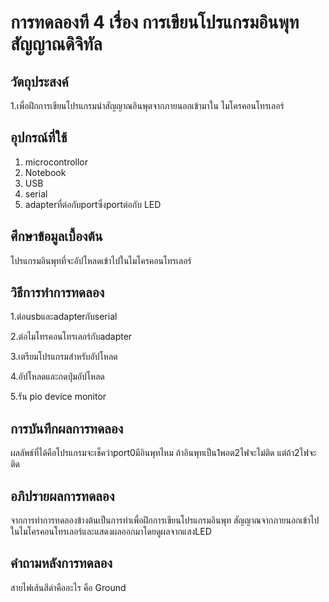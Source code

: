 # การทดลองที 4 เรื่อง การเขียนโปรแกรมอินพุทสัญญาณดิจิทัล
## วัตถุประสงค์
1.เพื่อฝึกการเขียนโปรแกรมนําสัญญาณอินพุตจากภายนอกเข้ามาใน
ไมโครคอนโทรเลอร์
## อุปกรณ์ที่ใช้
1. microcontrollor
2. Notebook 
3. USB
4. serial
5. adapterที่ต่อกับportซึ่งportต่อกับ LED
## ศึกษาข้อมูลเบื้องต้น
โปรแกรมอินพุทที่จะอัปโหลดเข้าไปในไมโครคอนโทรเลอร์
## วิธีการทําการทดลอง
1.ต่อusbและadapterกับserial

2.ต่อไมโทรคอนโทรเลอร์กับadapter

3.เตรียมโปรแกรมสำหรับอัปโหลด

4.อัปโหลดและกดปุ่มอัปโหลด

5.รัน pio device monitor

## การบันทึกผลการทดลอง
ผลลัพธ์ที่ได้คือโปรแกรมจะเช็คว่าport0มีอินพุทไหม ถ้าอินพุทเป็น1พอต2ไฟจะไม่ติด แต่ถ้า2ไฟจะติด
## อภิปรายผลการทดลอง
จากการทําการทดลองข้างต้นเป็นการทําเพื่อฝึกการเขียนโปรแกรมอินพุท
สัญญาณจากภายนอกเข้าไปในไมโครคอนโทรเลอร์และแสดงผลออกมาโดยดูผลจากแสงLED
## คําถามหลังการทดลอง
สายไฟเส้นสีดําคืออะไร  คือ Ground
